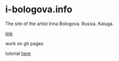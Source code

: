 # i-bologova.info
The site of the artist Irina Bologova. Russia. Kaluga.

[link](https://vasiliybologov.github.io/i-bologova.info/)

work on gh pages

tutorial [here](https://github.com/gitname/react-gh-pages)